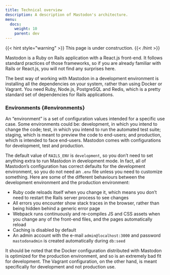 ```yaml
---
title: Technical overview
description: A description of Mastodon's architecture.
menu:
  docs:
    weight: 10
    parent: dev
---
```


{{< hint style="warning" >}}
This page is under construction.
{{< /hint >}}

Mastodon is a Ruby on Rails application with a React.js front-end.  It follows standard practices of those frameworks, so if you are already familiar with Rails or React.js, you will not find any surprises here.

The best way of working with Mastodon in a development environment is installing all the dependencies on your system, rather than using Docker or Vagrant. You need Ruby, Node.js, PostgreSQL and Redis, which is a pretty standard set of dependencies for Rails applications.

### Environments {#environments}

An “environment” is a set of configuration values intended for a specific use case. Some environments could be: development, in which you intend to change the code; test, in which you intend to run the automated test suite; staging, which is meant to preview the code to end-users; and production, which is intended to face end-users. Mastodon comes with configurations for development, test and production.

The default value of `RAILS_ENV` is `development`, so you don’t need to set anything extra to run Mastodon in development mode. In fact, all of Mastodon’s configuration has correct defaults for the development environment, so you do not need an `.env` file unless you need to customize something. Here are some of the different behaviours between the development environment and the production environment:

* Ruby code reloads itself when you change it, which means you don’t need to restart the Rails server process to see changes
* All errors you encounter show stack traces in the browser, rather than being hidden behind a generic error page
* Webpack runs continuously and re-compiles JS and CSS assets when you change any of the front-end files, and the pages automatically reload
* Caching is disabled by default
* An admin account with the e-mail `admin@localhost:3000` and password `mastodonadmin` is created automatically during `db:seed`

It should be noted that the Docker configuration distributed with Mastodon is optimized for the production environment, and so is an extremely bad fit for development. The Vagrant configuration, on the other hand, is meant specifically for development and not production use.

